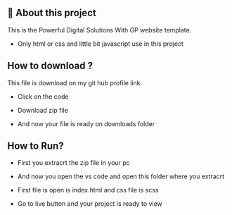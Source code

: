 ## 🚀 About this project
 This is the Powerful Digital Solutions With GP website template.

* Only html or css and little bit javascript use in this project


## How to download ?
This file is download on my git hub profile link.

* Click on the code 

* Download zip file

* And now your file is ready on downloads folder

## How to Run?
* First you extracrt the zip file in your pc

* And now you open the vs code and open this folder where you extracrt

* First file is open is index.html and css file is scss

* Go to live button and your project is  ready to view

